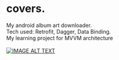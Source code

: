 # covers.
My android album art downloader.<br>
Tech used: Retrofit, Dagger, Data Binding.<br>
My learning project for MVVM architecture <br>
<br>
[![IMAGE ALT TEXT](http://i.imgur.com/Rv5dntu.png)](http://www.youtube.com/watch?v=VdRNYcIrQ2Y "youtube link")
